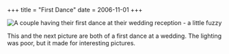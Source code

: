 +++
title = "First Dance"
date = 2006-11-01
+++

![A couple having their first dance at their wedding reception - a little fuzzy](/photos/FirstDance.jpg "Sonja and Patrick")

This and the next picture are both of a first dance at a wedding. The lighting was poor, but it made for interesting pictures.
